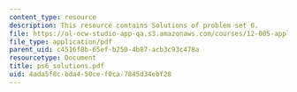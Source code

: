 ```yaml
---
content_type: resource
description: This resource contains Solutions of problem set 6.
file: https://ol-ocw-studio-app-qa.s3.amazonaws.com/courses/12-005-applications-of-continuum-mechanics-to-earth-atmospheric-and-planetary-sciences-spring-2006/4ada5f8cbda450cef0ca7845d34ebf28_ps6_solutions.pdf
file_type: application/pdf
parent_uid: c4516f8b-65ef-b250-4b87-acb3c93c478a
resourcetype: Document
title: ps6_solutions.pdf
uid: 4ada5f8c-bda4-50ce-f0ca-7845d34ebf28
---
```

